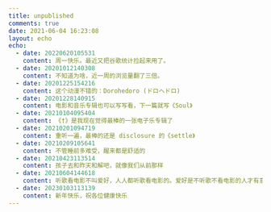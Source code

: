 ```yaml
---
title: unpublished
comments: true
date: 2021-06-04 16:23:08
layout: echo
echo:
  - date: 20220620105531
    content: 周一快乐。最近又把谷歌统计捡起来用了。
  - date: 20201012140308
    content: 不知道为啥，近一周的浏览量翻了三倍。
  - date: 20201225154216
    content: 这个动漫不错的：Dorohedoro (ドロヘドロ)
  - date: 20201228140915
    content: 电影和音乐专辑也可以写写看，下一篇就写《Soul》
  - date: 20210104095404
    content: 《†》是我现在觉得最棒的一张电子乐专辑了
  - date: 20210201094719
    content: 重听一遍，最棒的还是 disclosure 的《settle》
  - date: 20210209105641
    content: 不管睡前多难受，醒来都是舒适的
  - date: 20210423113514
    content: 孩子去和昨天和解吧，就像我们从前那样
  - date: 20210604144618
    content: 听歌看电影不叫爱好，人人都听歌看电影的。爱好是不听歌不看电影的人才有意思呢。
  - date: 20230103113139
    content: 新年快乐，祝各位健康快乐
---
```


